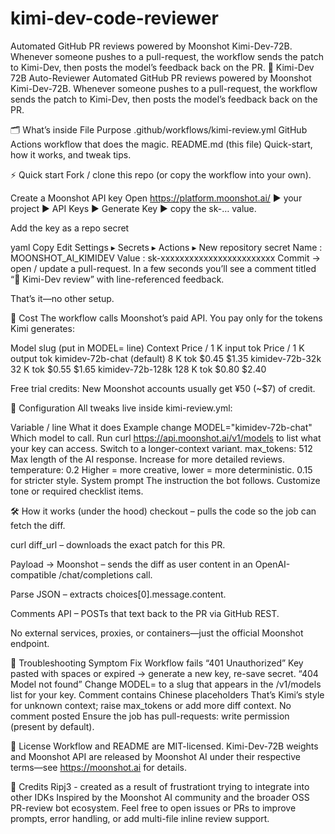 # kimi-dev-code-reviewer
Automated GitHub PR reviews powered by Moonshot Kimi-Dev-72B. Whenever someone pushes to a pull-request, the workflow sends the patch to Kimi-Dev, then posts the model’s feedback back on the PR.
🤖 Kimi-Dev 72B Auto-Reviewer
Automated GitHub PR reviews powered by Moonshot Kimi-Dev-72B.
Whenever someone pushes to a pull-request, the workflow sends the patch to Kimi-Dev, then posts the model’s feedback back on the PR.

🗂 What’s inside
File	Purpose
.github/workflows/kimi-review.yml	GitHub Actions workflow that does the magic.
README.md (this file)	Quick-start, how it works, and tweak tips.

⚡ Quick start
Fork / clone this repo (or copy the workflow into your own).

Create a Moonshot API key
Open https://platform.moonshot.ai/ ► your project ► API Keys ► Generate Key ► copy the sk-… value.

Add the key as a repo secret

yaml
Copy
Edit
Settings ▸ Secrets ▸ Actions ▸ New repository secret
Name   : MOONSHOT_AI_KIMIDEV
Value  : sk-xxxxxxxxxxxxxxxxxxxxxxxx
Commit → open / update a pull-request.
In a few seconds you’ll see a comment titled “🤖 Kimi-Dev review” with line-referenced feedback.

That’s it—no other setup.

💸 Cost
The workflow calls Moonshot’s paid API. You pay only for the tokens Kimi generates:

Model slug (put in MODEL= line)	Context	Price / 1 K input tok	Price / 1 K output tok
kimidev-72b-chat (default)	8 K tok	$0.45	$1.35
kimidev-72b-32k	32 K tok	$0.55	$1.65
kimidev-72b-128k	128 K tok	$0.80	$2.40

Free trial credits: New Moonshot accounts usually get ¥50 (~$7) of credit.

🔧 Configuration
All tweaks live inside kimi-review.yml:

Variable / line	What it does	Example change
MODEL="kimidev-72b-chat"	Which model to call. Run curl https://api.moonshot.ai/v1/models to list what your key can access.	Switch to a longer-context variant.
max_tokens: 512	Max length of the AI response.	Increase for more detailed reviews.
temperature: 0.2	Higher = more creative, lower = more deterministic.	0.15 for stricter style.
System prompt	The instruction the bot follows.	Customize tone or required checklist items.

🛠 How it works (under the hood)
checkout – pulls the code so the job can fetch the diff.

curl diff_url – downloads the exact patch for this PR.

Payload → Moonshot – sends the diff as user content in an OpenAI-compatible /chat/completions call.

Parse JSON – extracts choices[0].message.content.

Comments API – POSTs that text back to the PR via GitHub REST.

No external services, proxies, or containers—just the official Moonshot endpoint.

🧪 Troubleshooting
Symptom	Fix
Workflow fails “401 Unauthorized”	Key pasted with spaces or expired → generate a new key, re-save secret.
“404 Model not found”	Change MODEL= to a slug that appears in the /v1/models list for your key.
Comment contains Chinese placeholders	That’s Kimi’s style for unknown context; raise max_tokens or add more diff context.
No comment posted	Ensure the job has pull-requests: write permission (present by default).

📜 License
Workflow and README are MIT-licensed.
Kimi-Dev-72B weights and Moonshot API are released by Moonshot AI under their respective terms—see https://moonshot.ai for details.

🙌 Credits
Ripj3 - created as a result of frustrationt trying to integrate into other IDKs Inspired by the Moonshot AI community and the broader OSS PR-review bot ecosystem.
Feel free to open issues or PRs to improve prompts, error handling, or add multi-file inline review support.

